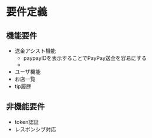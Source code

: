 # 要件定義

## 機能要件
- 送金アシスト機能
    - paypayIDを表示することでPayPay送金を容易にする
    - 
- ユーザ機能
- お店一覧
- tip履歴


## 非機能要件
- token認証
- レスポンシブ対応